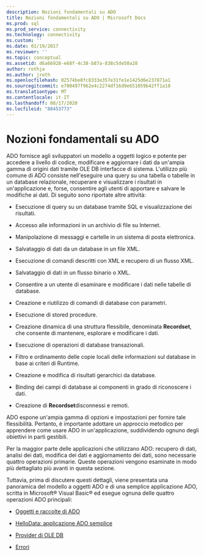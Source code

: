 ```yaml
---
description: Nozioni fondamentali su ADO
title: Nozioni fondamentali su ADO | Microsoft Docs
ms.prod: sql
ms.prod_service: connectivity
ms.technology: connectivity
ms.custom: ''
ms.date: 01/19/2017
ms.reviewer: ''
ms.topic: conceptual
ms.assetid: d6a66928-e68f-4c38-b87a-838c5de50a28
author: rothja
ms.author: jroth
ms.openlocfilehash: 02574be8fc8333e357e31fe1e1425d6e237871a1
ms.sourcegitcommit: e700497f962e4c2274df16d9e651059b42ff1a10
ms.translationtype: MT
ms.contentlocale: it-IT
ms.lasthandoff: 08/17/2020
ms.locfileid: "88453773"
---
```

# <a name="ado-fundamentals"></a>Nozioni fondamentali su ADO
ADO fornisce agli sviluppatori un modello a oggetti logico e potente per accedere a livello di codice, modificare e aggiornare i dati da un'ampia gamma di origini dati tramite OLE DB interfacce di sistema. L'utilizzo più comune di ADO consiste nell'eseguire una query su una tabella o tabelle in un database relazionale, recuperare e visualizzare i risultati in un'applicazione e, forse, consentire agli utenti di apportare e salvare le modifiche ai dati. Di seguito sono riportate altre attività:  
  
-   Esecuzione di query su un database tramite SQL e visualizzazione dei risultati.  
  
-   Accesso alle informazioni in un archivio di file su Internet.  
  
-   Manipolazione di messaggi e cartelle in un sistema di posta elettronica.  
  
-   Salvataggio di dati da un database in un file XML.  
  
-   Esecuzione di comandi descritti con XML e recupero di un flusso XML.  
  
-   Salvataggio di dati in un flusso binario o XML.  
  
-   Consentire a un utente di esaminare e modificare i dati nelle tabelle di database.  
  
-   Creazione e riutilizzo di comandi di database con parametri.  
  
-   Esecuzione di stored procedure.  
  
-   Creazione dinamica di una struttura flessibile, denominata **Recordset**, che consente di mantenere, esplorare e modificare i dati.  
  
-   Esecuzione di operazioni di database transazionali.  
  
-   Filtro e ordinamento delle copie locali delle informazioni sul database in base ai criteri di Runtime.  
  
-   Creazione e modifica di risultati gerarchici da database.  
  
-   Binding dei campi di database ai componenti in grado di riconoscere i dati.  
  
-   Creazione di **Recordset**disconnessi e remoti.  
  
 ADO espone un'ampia gamma di opzioni e impostazioni per fornire tale flessibilità. Pertanto, è importante adottare un approccio metodico per apprendere come usare ADO in un'applicazione, suddividendo ognuno degli obiettivi in parti gestibili.  
  
 Per la maggior parte delle applicazioni che utilizzano ADO: recupero di dati, analisi dei dati, modifica dei dati e aggiornamento dei dati, sono necessarie quattro operazioni primarie. Queste operazioni vengono esaminate in modo più dettagliato più avanti in questa sezione.  
  
 Tuttavia, prima di discutere questi dettagli, viene presentata una panoramica del modello a oggetti ADO e di una semplice applicazione ADO, scritta in Microsoft® Visual Basic® ed esegue ognuna delle quattro operazioni ADO principali:  
  
-   [Oggetti e raccolte di ADO](../../../ado/guide/data/ado-objects-and-collections.md)  
  
-   [HelloData: applicazione ADO semplice](../../../ado/guide/data/hellodata-a-simple-ado-application.md)  
  
-   [Provider di OLE DB](../../../ado/guide/data/ole-db-providers-ado.md)  
  
-   [Errori](../../../ado/guide/data/errors-ado.md)
